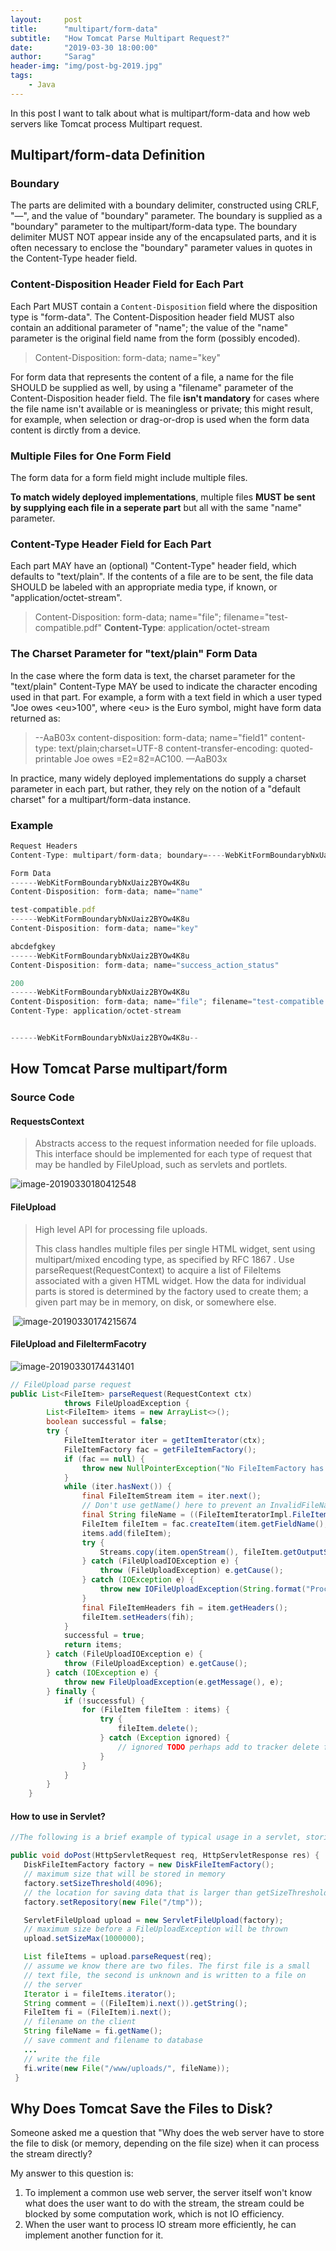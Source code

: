 ```yaml
---
layout:     post
title:      "multipart/form-data"
subtitle:   "How Tomcat Parse Multipart Request?"
date:       "2019-03-30 18:00:00"
author:     "Sarag"
header-img: "img/post-bg-2019.jpg"
tags:
    - Java
---
```




In this post I want to talk about what is multipart/form-data and how web servers like Tomcat process Multipart request.

## Multipart/form-data Definition

### Boundary

The parts are delimited with a boundary delimiter, constructed using CRLF, "—", and the value of "boundary" parameter. The boundary is supplied as a "boundary" parameter to the multipart/form-data type. The boundary delimiter MUST NOT appear inside any of the encapsulated parts, and it is often necessary to enclose the "boundary" parameter values in quotes in the Content-Type header field.



### Content-Disposition Header Field for Each Part

Each Part MUST contain a `Content-Disposition` field where the disposition type is "form-data". The Content-Disposition header field MUST also contain an additional parameter of "name"; the value of the "name" parameter is the original field name from the form (possibly encoded). 

> Content-Disposition: form-data; name="key"

For form data that represents the content of a file, a name for the file SHOULD be supplied as well, by using a "filename" parameter of the Content-Disposition header field. The file **isn't mandatory** for cases where the file name isn't available or is meaningless or private; this might result, for example, when selection or drag-or-drop is used when the form data content is dirctly from a device.



### Multiple Files for One Form Field

The form data for a form field might include multiple files.

**To match widely deployed implementations**, multiple files **MUST be sent by supplying each file in a seperate part** but all with the same "name" parameter.



### Content-Type Header Field for Each Part

Each part MAY have an (optional) "Content-Type" header field, which defaults to "text/plain". If the contents of a file are to be sent, the file data SHOULD be labeled with an appropriate media type, if known, or "application/octet-stream".

> Content-Disposition: form-data; name="file"; filename="test-compatible.pdf"
> **Content-Type**: application/octet-stream



### The Charset Parameter for "text/plain" Form Data

In the case where the form data is text, the charset parameter for the "text/plain" Content-Type MAY be used to indicate the character encoding used in that part. For example, a form with a text field in which a user typed "Joe owes \<eu\>100", where \<eu> is the Euro symbol, might have form data returned as:

> --AaB03x
> content-disposition: form-data; name="field1"
> content-type: text/plain;charset=UTF-8
> content-transfer-encoding: quoted-printable
> Joe owes =E2=82=AC100.
> —AaB03x

In practice, many widely deployed implementations do supply a charset parameter in each part, but rather, they rely on the notion of a "default charset" for a multipart/form-data instance.

### Example

```js
Request Headers
Content-Type: multipart/form-data; boundary=----WebKitFormBoundarybNxUaiz2BYOw4K8u

Form Data
------WebKitFormBoundarybNxUaiz2BYOw4K8u
Content-Disposition: form-data; name="name"

test-compatible.pdf
------WebKitFormBoundarybNxUaiz2BYOw4K8u
Content-Disposition: form-data; name="key"

abcdefgkey
------WebKitFormBoundarybNxUaiz2BYOw4K8u
Content-Disposition: form-data; name="success_action_status"

200
------WebKitFormBoundarybNxUaiz2BYOw4K8u
Content-Disposition: form-data; name="file"; filename="test-compatible.pdf"
Content-Type: application/octet-stream


------WebKitFormBoundarybNxUaiz2BYOw4K8u--
```



## How Tomcat Parse multipart/form

### Source Code

#### RequestsContext

> Abstracts access to the request information needed for file uploads. This interface should be implemented for each type of request that may be handled by FileUpload, such as servlets and portlets.

![image-20190330180412548](/img/in-post/multipartform/requests_context.png)



#### FileUpload

> High level API for processing file uploads.
>
> This class handles multiple files per single HTML widget, sent using multipart/mixed encoding type, as specified by RFC 1867 . Use parseRequest(RequestContext) to acquire a list of FileItems associated with a given HTML widget.
> How the data for individual parts is stored is determined by the factory used to create them; a given part may be in memory, on disk, or somewhere else.              

​                           ![image-20190330174215674](/img/in-post/multipartform/FileUploadBase.png)   



#### FileUpload and FileItermFacotry

![image-20190330174431401](/img/in-post/multipartform/fileupload_2.png)

```java
// FileUpload parse request
public List<FileItem> parseRequest(RequestContext ctx)
            throws FileUploadException {
        List<FileItem> items = new ArrayList<>();
        boolean successful = false;
        try {
            FileItemIterator iter = getItemIterator(ctx);
            FileItemFactory fac = getFileItemFactory();
            if (fac == null) {
                throw new NullPointerException("No FileItemFactory has been set.");
            }
            while (iter.hasNext()) {
                final FileItemStream item = iter.next();
                // Don't use getName() here to prevent an InvalidFileNameException.
                final String fileName = ((FileItemIteratorImpl.FileItemStreamImpl) item).name;
                FileItem fileItem = fac.createItem(item.getFieldName(), item.getContentType(), item.isFormField(), fileName);
                items.add(fileItem);
                try {
                    Streams.copy(item.openStream(), fileItem.getOutputStream(), true);
                } catch (FileUploadIOException e) {
                    throw (FileUploadException) e.getCause();
                } catch (IOException e) {
                    throw new IOFileUploadException(String.format("Processing of %s request failed. %s", MULTIPART_FORM_DATA, e.getMessage()), e);
                }
                final FileItemHeaders fih = item.getHeaders();
                fileItem.setHeaders(fih);
            }
            successful = true;
            return items;
        } catch (FileUploadIOException e) {
            throw (FileUploadException) e.getCause();
        } catch (IOException e) {
            throw new FileUploadException(e.getMessage(), e);
        } finally {
            if (!successful) {
                for (FileItem fileItem : items) {
                    try {
                        fileItem.delete();
                    } catch (Exception ignored) {
                        // ignored TODO perhaps add to tracker delete failure list somehow?
                    }
                }
            }
        }
    }
```



#### How to use in Servlet?

```java
//The following is a brief example of typical usage in a servlet, storing the uploaded files on disk.

public void doPost(HttpServletRequest req, HttpServletResponse res) {
   DiskFileItemFactory factory = new DiskFileItemFactory();
   // maximum size that will be stored in memory
   factory.setSizeThreshold(4096);
   // the location for saving data that is larger than getSizeThreshold()
   factory.setRepository(new File("/tmp"));

   ServletFileUpload upload = new ServletFileUpload(factory);
   // maximum size before a FileUploadException will be thrown
   upload.setSizeMax(1000000);

   List fileItems = upload.parseRequest(req);
   // assume we know there are two files. The first file is a small
   // text file, the second is unknown and is written to a file on
   // the server
   Iterator i = fileItems.iterator();
   String comment = ((FileItem)i.next()).getString();
   FileItem fi = (FileItem)i.next();
   // filename on the client
   String fileName = fi.getName();
   // save comment and filename to database
   ...
   // write the file
   fi.write(new File("/www/uploads/", fileName));
 }
```



## Why Does Tomcat Save the Files to Disk? 

Someone asked me a question that "Why does the web server have to store the file to disk (or memory,  depending on the file size) when it can process the stream directly?

My answer to this question is: 

1. To implement a common use web server, the server itself won't know what does the user want to do with the stream, the stream could be blocked by some computation work, which is not IO efficiency.
2. When the user want to process IO stream more efficiently, he can implement another function for it.